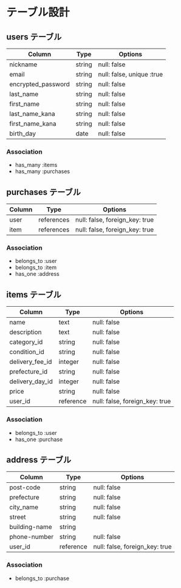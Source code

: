 # テーブル設計

## users テーブル

| Column                     | Type    | Options                   |
| -------------------------- | ------- | ------------------------- |
| nickname                   | string  | null: false               |
| email                      | string  | null: false, unique :true |
| encrypted_password         | string  | null: false               |
| last_name                  | string  | null: false               |
| first_name                 | string  | null: false               |
| last_name_kana             | string  | null: false               |
| first_name_kana            | string  | null: false               |
| birth_day                  | date    | null: false               |

### Association
- has_many :items
- has_many :purchases



## purchases テーブル

| Column   | Type       | Options                        |
| ---------| ---------- | ------------------------------ |
| user     | references | null: false, foreign_key: true |
| item     | references | null: false, foreign_key: true |

### Association
- belongs_to :user
- belongs_to :item
- has_one :address




## items テーブル

| Column           | Type      | Options                        |
| ---------------- | --------- | ------------------------------ |
| name             | text      | null: false                    |
| description      | text      | null: false                    | 
| category_id      | string    | null: false                    |
| condition_id     | string    | null: false                    |
| delivery_fee_id  | integer   | null: false                    |
| prefecture_id    | string    | null: false                    |
| delivery_day_id  | integer   | null: false                    |
| price            | string    | null: false                    |
| user_id          | reference | null: false, foreign_key: true |

### Association
- belongs_to :user
- has_one :purchase



## address テーブル

| Column           | Type      | Options                        |
| ---------------- | --------- | ------------------------------ |
| post-code        | string    | null: false                    |
| prefecture       | string    | null: false                    |
| city_name        | string    | null: false                    |
| street           | string    | null: false                    |
| building-name    | string    |                                |
| phone-number     | string    | null: false                    |
| user_id          | reference | null: false, foreign_key: true |

### Association
- belongs_to :purchase
